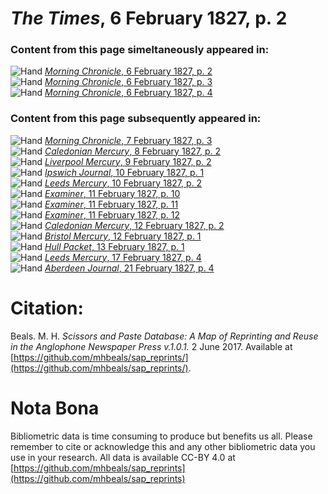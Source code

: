 # *The Times*, 6 February 1827, p. 2  
  
### Content from this page simeltaneously appeared in:  
![Hand](http://scissorsandpaste.net/wp-content/uploads/2017/06/smallhandpointer.png) [*Morning Chronicle*, 6 February 1827, p. 2](https://mhbeals.github.io/sap_html/Morning-Chronicle/Morning-Chronicle-6-February-1827-p-2)  
![Hand](http://scissorsandpaste.net/wp-content/uploads/2017/06/smallhandpointer.png) [*Morning Chronicle*, 6 February 1827, p. 3](https://mhbeals.github.io/sap_html/Morning-Chronicle/Morning-Chronicle-6-February-1827-p-3)  
![Hand](http://scissorsandpaste.net/wp-content/uploads/2017/06/smallhandpointer.png) [*Morning Chronicle*, 6 February 1827, p. 4](https://mhbeals.github.io/sap_html/Morning-Chronicle/Morning-Chronicle-6-February-1827-p-4)  
  
### Content from this page subsequently appeared in:  
![Hand](http://scissorsandpaste.net/wp-content/uploads/2017/06/smallhandpointer.png) [*Morning Chronicle*, 7 February 1827, p. 3](https://mhbeals.github.io/sap_html/Morning-Chronicle/Morning-Chronicle-7-February-1827-p-3)  
![Hand](http://scissorsandpaste.net/wp-content/uploads/2017/06/smallhandpointer.png) [*Caledonian Mercury*, 8 February 1827, p. 2](https://mhbeals.github.io/sap_html/Caledonian-Mercury/Caledonian-Mercury-8-February-1827-p-2)  
![Hand](http://scissorsandpaste.net/wp-content/uploads/2017/06/smallhandpointer.png) [*Liverpool Mercury*, 9 February 1827, p. 2](https://mhbeals.github.io/sap_html/Liverpool-Mercury/Liverpool-Mercury-9-February-1827-p-2)  
![Hand](http://scissorsandpaste.net/wp-content/uploads/2017/06/smallhandpointer.png) [*Ipswich Journal*, 10 February 1827, p. 1](https://mhbeals.github.io/sap_html/Ipswich-Journal/Ipswich-Journal-10-February-1827-p-1)  
![Hand](http://scissorsandpaste.net/wp-content/uploads/2017/06/smallhandpointer.png) [*Leeds Mercury*, 10 February 1827, p. 2](https://mhbeals.github.io/sap_html/Leeds-Mercury/Leeds-Mercury-10-February-1827-p-2)  
![Hand](http://scissorsandpaste.net/wp-content/uploads/2017/06/smallhandpointer.png) [*Examiner*, 11 February 1827, p. 10](https://mhbeals.github.io/sap_html/Examiner/Examiner-11-February-1827-p-10)  
![Hand](http://scissorsandpaste.net/wp-content/uploads/2017/06/smallhandpointer.png) [*Examiner*, 11 February 1827, p. 11](https://mhbeals.github.io/sap_html/Examiner/Examiner-11-February-1827-p-11)  
![Hand](http://scissorsandpaste.net/wp-content/uploads/2017/06/smallhandpointer.png) [*Examiner*, 11 February 1827, p. 12](https://mhbeals.github.io/sap_html/Examiner/Examiner-11-February-1827-p-12)  
![Hand](http://scissorsandpaste.net/wp-content/uploads/2017/06/smallhandpointer.png) [*Caledonian Mercury*, 12 February 1827, p. 2](https://mhbeals.github.io/sap_html/Caledonian-Mercury/Caledonian-Mercury-12-February-1827-p-2)  
![Hand](http://scissorsandpaste.net/wp-content/uploads/2017/06/smallhandpointer.png) [*Bristol Mercury*, 12 February 1827, p. 1](https://mhbeals.github.io/sap_html/Bristol-Mercury/Bristol-Mercury-12-February-1827-p-1)  
![Hand](http://scissorsandpaste.net/wp-content/uploads/2017/06/smallhandpointer.png) [*Hull Packet*, 13 February 1827, p. 1](https://mhbeals.github.io/sap_html/Hull-Packet/Hull-Packet-13-February-1827-p-1)  
![Hand](http://scissorsandpaste.net/wp-content/uploads/2017/06/smallhandpointer.png) [*Leeds Mercury*, 17 February 1827, p. 4](https://mhbeals.github.io/sap_html/Leeds-Mercury/Leeds-Mercury-17-February-1827-p-4)  
![Hand](http://scissorsandpaste.net/wp-content/uploads/2017/06/smallhandpointer.png) [*Aberdeen Journal*, 21 February 1827, p. 4](https://mhbeals.github.io/sap_html/Aberdeen-Journal/Aberdeen-Journal-21-February-1827-p-4)  


# Citation: 

Beals. M. H. *Scissors and Paste Database: A Map of Reprinting and Reuse in the Anglophone Newspaper Press v.1.0.1.* 2 June 2017. Available at [https://github.com/mhbeals/sap_reprints/](https://github.com/mhbeals/sap_reprints/). 

# Nota Bona

Bibliometric data is time consuming to produce but benefits us all. Please remember to cite or acknowledge this and any other bibliometric data you use in your research. All data is available CC-BY 4.0 at [https://github.com/mhbeals/sap_reprints](https://github.com/mhbeals/sap_reprints)